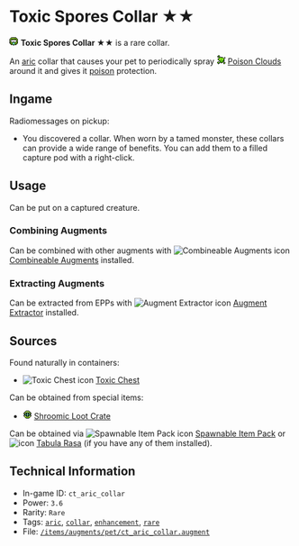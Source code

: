 # Toxic Spores Collar ★★

<img src="https://raw.githubusercontent.com/Ceterai/Enternia/main/items/augments/pet/ct_aric_collar.png" alt="Toxic Spores Collar ★★ icon" loading="lazy" height="16px" width="auto" /> **Toxic Spores Collar ★★** is a rare collar.

An [aric](https://ceterai.github.io/MyEnternia/Wiki/Tags/Aric) collar that causes your pet to periodically spray <img src="https://raw.githubusercontent.com/Ceterai/Enternia/main/stats/effects/ct_poisoncloud.png" alt="Poison Clouds icon" loading="lazy" height="16px" width="auto" /> [Poison Clouds](https://ceterai.github.io/MyEnternia/Wiki/PoisonClouds) around it and gives it [poison](https://ceterai.github.io/MyEnternia/Wiki/Tags/Poison) protection.

## Ingame

Radiomessages on pickup:

- You discovered a collar. When worn by a tamed monster, these collars can provide a wide range of benefits. You can add them to a filled capture pod with a right-click.

## Usage

Can be put on a captured creature.

### Combining Augments

Can be combined with other augments with <img src="https://steamuserimages-a.akamaihd.net/ugc/492401650192978081/D36F8189998DD6C50ADDD04DE064D84870C0A9DE/" alt="Combineable Augments icon" width="16" height="16"/> [Combineable Augments](https://steamcommunity.com/sharedfiles/filedetails/?id=739151610) installed.

### Extracting Augments

Can be extracted from EPPs with <img src="https://steamuserimages-a.akamaihd.net/ugc/170410764603380456/965B40D7069D38F5220D2BED17CFF797F73C775A/" alt="Augment Extractor icon" width="16" height="16"/> [Augment Extractor](https://steamcommunity.com/sharedfiles/filedetails/?id=855668523) installed.

## Sources

Found naturally in containers:

- <img src="https://starbounder.org/mediawiki/images/c/c4/Toxic-Chest.png" alt="Toxic Chest icon" loading="lazy" height="12px" width="12px" /> [Toxic Chest](https://starbounder.org/Toxic_Chest)

Can be obtained from special items:

- <img src="https://raw.githubusercontent.com/Ceterai/Enternia/main/items/active/alta/loot/biome/ct_shroomic_loot.png" alt="Shroomic Loot Crate icon" loading="lazy" height="16px" width="auto" /> [Shroomic Loot Crate](https://ceterai.github.io/MyEnternia/Wiki/ShroomicLootCrate)

Can be obtained via <img src="https://raw.githubusercontent.com/Silverfeelin/Starbound-SpawnableItemPack/master/interface/sip/iconSmall.png" alt="Spawnable Item Pack icon" width="18" height="14"/> [Spawnable Item Pack](https://steamcommunity.com/sharedfiles/filedetails/?id=733665104) or <img src="https://steamuserimages-a.akamaihd.net/ugc/263843960696222713/3EC9A7C005541F7D577EBCB8C5736B4EFC9973D6/" alt="icon" width="8" height="12"/> [Tabula Rasa](https://community.playstarbound.com/resources/the-tabula-rasa.3222/) (if you have any of them installed).

## Technical Information

- In-game ID: `ct_aric_collar`
- Power: `3.6`
- Rarity: `Rare`
- Tags: [`aric`](https://ceterai.github.io/MyEnternia/Wiki/Tags/Aric), [`collar`](https://ceterai.github.io/MyEnternia/Wiki/Tags/Collar), [`enhancement`](https://ceterai.github.io/MyEnternia/Wiki/Tags/Enhancement), [`rare`](https://ceterai.github.io/MyEnternia/Wiki/Tags/Rare)
- File: [`/items/augments/pet/ct_aric_collar.augment`](https://github.com/Ceterai/Enternia/blob/main/items/augments/pet/ct_aric_collar.augment)
